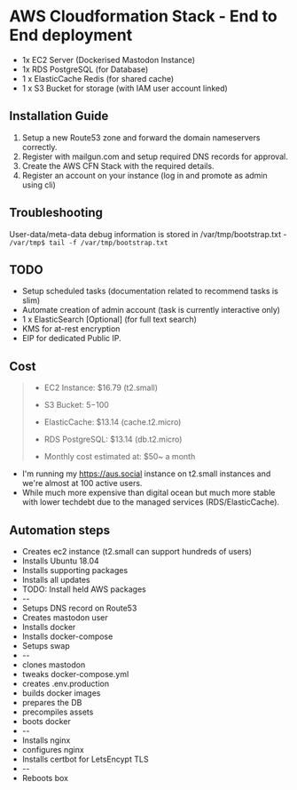 # AWS Cloudformation Stack - End to End deployment
* 1x EC2 Server (Dockerised Mastodon Instance)
* 1x RDS PostgreSQL (for Database)
* 1 x ElasticCache Redis (for shared cache)
* 1 x S3 Bucket for storage (with IAM user account linked)

## Installation Guide
1) Setup a new Route53 zone and forward the domain nameservers correctly.
2) Register with mailgun.com and setup required DNS records for approval.
3) Create the AWS CFN Stack with the required details.
4) Register an account on your instance (log in and promote as admin using cli)

## Troubleshooting
User-data/meta-data debug information is stored in /var/tmp/bootstrap.txt - `/var/tmp$ tail -f /var/tmp/bootstrap.txt`

## TODO
* Setup scheduled tasks (documentation related to recommend tasks is slim)
* Automate creation of admin account (task is currently interactive only)
* 1 x ElasticSearch [Optional] (for full text search)
* KMS for at-rest encryption
* EIP for dedicated Public IP.

## Cost
>* EC2 Instance: $16.79 (t2.small)
>* S3 Bucket: $5-$100
>* ElasticCache:  $13.14 (cache.t2.micro)
>* RDS PostgreSQL: $13.14 (db.t2.micro)
>
>* Monthly cost estimated at: $50~ a month 

* I'm running my https://aus.social instance on t2.small instances and we're almost at 100 active users.
* While much more expensive than digital ocean but much more stable with lower techdebt due to the managed services (RDS/ElasticCache).

## Automation steps
* Creates ec2 instance (t2.small can support hundreds of users)
* Installs Ubuntu 18.04
* Installs supporting packages
* Installs all updates
* TODO: Install held AWS packages
* --
* Setups DNS record on Route53
* Creates mastodon user
* Installs docker
* Installs docker-compose
* Setups swap
* --
* clones mastodon 
* tweaks docker-compose.yml
* creates .env.production
* builds docker images
* prepares the DB
* precompiles assets
* boots docker
* --
* Installs nginx
* configures nginx 
* Installs certbot for LetsEncypt TLS
* --
* Reboots box
